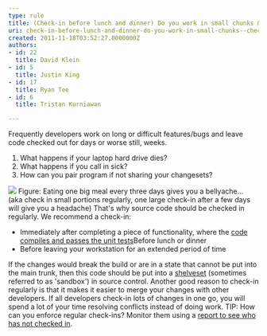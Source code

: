 ```yaml
---
type: rule
title: (Check-in before lunch and dinner) Do you work in small chunks & check in after completing each one?
uri: check-in-before-lunch-and-dinner-do-you-work-in-small-chunks--check-in-after-completing-each-one
created: 2011-11-18T03:52:27.0000000Z
authors:
- id: 22
  title: David Klein
- id: 5
  title: Justin King
- id: 17
  title: Ryan Tee
- id: 6
  title: Tristan Kurniawan

---
```


 Frequently developers work on long or difficult features/bugs and leave code checked out for days or worse still, weeks. 

1. What happens if your laptop hard drive dies?
2. What happens if you call in sick?
3. How can you pair program if not sharing your changesets?

![](/TFS/RulesToBetterVersionControlwithTFS(AKASourceControl)/PublishingImages/Check-InRegularly.jpg) Figure: Eating one big meal every three days gives you a bellyache... (aka check in small portions regularly, one large check-in after a few days will give you a headache)
That's why source code should be checked in regularly. We recommend a check-in:

- Immediately after completing a piece of functionality, where the [code compiles and passes the unit tests](/TFS/RulesToBetterVersionControlwithTFS%28AKASourceControl%29/Pages/CompilePassed.aspx)Before lunch or dinner
- Before leaving your workstation for an extended period of time

 If the changes would break the build or are in a state that cannot be put into the main trunk, then this code should be put into a [shelveset](http&#58;//msdn.microsoft.com/en-us/library/ms181403.aspx) (sometimes referred to as 'sandbox') in source control. 
 Another good reason to check-in regularly is that it makes it easier to merge your changes with other developers. If all developers check-in lots of changes in one go, you will spend a lot of your time resolving conflicts instead of doing work. 
 TIP: How can you enforce regular check-ins? Monitor them using a [report to see who has not checked in](/TFS/RulesToBetterVersionControlwithTFS%28AKASourceControl%29/Pages/CheckinReport.aspx).    
